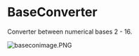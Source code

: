 # BaseConverter
Converter between numerical bases 2 - 16.

![baseconimage.PNG]("C:\Users\tamar\Pictures\baseconimage.PNG")
